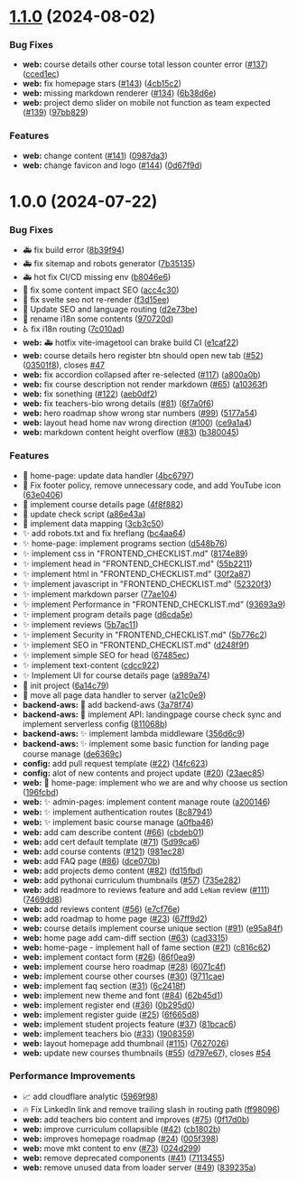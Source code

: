 # [1.1.0](https://github.com/Gernii/cotai-education/compare/v1.0.0...v1.1.0) (2024-08-02)


### Bug Fixes

* **web:** course details other course total lesson counter error ([#137](https://github.com/Gernii/cotai-education/issues/137)) ([cced1ec](https://github.com/Gernii/cotai-education/commit/cced1ec70b3fe8f7308a432ebfb2596cc4271219))
* **web:** fix homepage stars ([#143](https://github.com/Gernii/cotai-education/issues/143)) ([4cb15c2](https://github.com/Gernii/cotai-education/commit/4cb15c23b59c0eabd5b879e9e05a4ec742094b53))
* **web:** missing markdown renderer ([#134](https://github.com/Gernii/cotai-education/issues/134)) ([6b38d6e](https://github.com/Gernii/cotai-education/commit/6b38d6ebc1777b6548ee497f4855acd89bcd9182))
* **web:** project demo slider on mobile not function as team expected ([#139](https://github.com/Gernii/cotai-education/issues/139)) ([97bb829](https://github.com/Gernii/cotai-education/commit/97bb829e13de5205ca0522d6c0a8466313a51f32))


### Features

* **web:** change content ([#141](https://github.com/Gernii/cotai-education/issues/141)) ([0987da3](https://github.com/Gernii/cotai-education/commit/0987da357365efd354b21dd6751783d17e069ed0))
* **web:** change favicon and logo ([#144](https://github.com/Gernii/cotai-education/issues/144)) ([0d67f9d](https://github.com/Gernii/cotai-education/commit/0d67f9db2ad4aa0b8430fb5d1fffd855bff6909d))

# 1.0.0 (2024-07-22)


### Bug Fixes

* :ambulance: fix build error ([8b39f94](https://github.com/Gernii/cotai-education/commit/8b39f94cec4efd4aa589013cfc1d0de850c0dca8))
* :ambulance: fix sitemap and robots generator ([7b35135](https://github.com/Gernii/cotai-education/commit/7b351352f5fb70550ee7af998dbab340edd46583))
* :ambulance: hot fix CI/CD missing env ([b8046e6](https://github.com/Gernii/cotai-education/commit/b8046e67baba3209033c6443f822e942b5558737))
* :bug: fix some content impact SEO ([acc4c30](https://github.com/Gernii/cotai-education/commit/acc4c30df6547de2bf1a4a94bccdf7b9db6d6ff1))
* :bug: fix svelte seo not re-render ([f3d15ee](https://github.com/Gernii/cotai-education/commit/f3d15eec2e23a9918afa1bf273f4581b3d10ae36))
* :bug: Update SEO and language routing ([d2e73be](https://github.com/Gernii/cotai-education/commit/d2e73bed39545d368612f2a40425237632a46fc8))
* :truck: rename i18n some contents ([970720d](https://github.com/Gernii/cotai-education/commit/970720de2fc0338ef55f4caab322e10e759fc715))
* :wheelchair: fix i18n routing ([7c010ad](https://github.com/Gernii/cotai-education/commit/7c010ad522b2504df22d795deaaf3fd6c0f6e337))
* **web:** :ambulance: hotfix vite-imagetool can brake build CI ([e1caf22](https://github.com/Gernii/cotai-education/commit/e1caf22f1f2531fbe098f321076f4e3346c9fce3))
* **web:** course details hero register btn should open new tab ([#52](https://github.com/Gernii/cotai-education/issues/52)) ([03501f8](https://github.com/Gernii/cotai-education/commit/03501f800ed2b7b10a693ad29b142bb5211693c0)), closes [#47](https://github.com/Gernii/cotai-education/issues/47)
* **web:** fix accordion collapsed after re-selected ([#117](https://github.com/Gernii/cotai-education/issues/117)) ([a800a0b](https://github.com/Gernii/cotai-education/commit/a800a0bbebc181cfaec32adc662a244245cbb4f8))
* **web:** fix course description not render markdown ([#65](https://github.com/Gernii/cotai-education/issues/65)) ([a10363f](https://github.com/Gernii/cotai-education/commit/a10363f4f1085134bb5b4146a962092d5e45c04e))
* **web:** fix sonething ([#122](https://github.com/Gernii/cotai-education/issues/122)) ([aeb0df2](https://github.com/Gernii/cotai-education/commit/aeb0df2ae9c808d6889cc4db765961e4cf3594e4))
* **web:** fix teachers-bio wrong details ([#81](https://github.com/Gernii/cotai-education/issues/81)) ([6f7a0f6](https://github.com/Gernii/cotai-education/commit/6f7a0f6c5effccf690485595d9c06d202ed465c3))
* **web:** hero roadmap show wrong star numbers ([#99](https://github.com/Gernii/cotai-education/issues/99)) ([5177a54](https://github.com/Gernii/cotai-education/commit/5177a54f40b9a736c58bf4f7d45ec878b06f7edb))
* **web:** layout head home nav wrong direction ([#100](https://github.com/Gernii/cotai-education/issues/100)) ([ce9a1a4](https://github.com/Gernii/cotai-education/commit/ce9a1a4149581d0ce1083ca76e1e601ea145b2f0))
* **web:** markdown content height overflow ([#83](https://github.com/Gernii/cotai-education/issues/83)) ([b380045](https://github.com/Gernii/cotai-education/commit/b38004566d999f8158be4ca745274c6b37402335))


### Features

* :bento: home-page: update data handler ([4bc6797](https://github.com/Gernii/cotai-education/commit/4bc6797ad10f7c9dd6c2067636d67fb75e54aea4))
* :construction: Fix footer policy, remove unnecessary code, and add YouTube icon ([63e0406](https://github.com/Gernii/cotai-education/commit/63e04066fbd4b1b8aab2cd222c072d5f13d3f887))
* :construction: implement course details page ([4f8f882](https://github.com/Gernii/cotai-education/commit/4f8f882f69755e3de84b87a5ce56e85b33618604))
* :green_heart: update check script ([a86e43a](https://github.com/Gernii/cotai-education/commit/a86e43a366cbfc9e6f4c4629c2a80f4871b238db))
* :hammer: implement data mapping ([3cb3c50](https://github.com/Gernii/cotai-education/commit/3cb3c50ac5aa29c13f328dc82e3703d7d402c731))
* :sparkles: add robots.txt and fix hreflang ([bc4aa64](https://github.com/Gernii/cotai-education/commit/bc4aa64c629d4de8d9bf2fec0c1e9055ed6b5a10))
* :sparkles: home-page: implement programs section ([d548b76](https://github.com/Gernii/cotai-education/commit/d548b766d9e4ae408f563d782527a5bf7932eaf5))
* :sparkles: implement css in "FRONTEND_CHECKLIST.md" ([8174e89](https://github.com/Gernii/cotai-education/commit/8174e89c628874412d1364b3db5469e9a25a3bdb))
* :sparkles: implement head in "FRONTEND_CHECKLIST.md" ([55b2211](https://github.com/Gernii/cotai-education/commit/55b221169a1b6cef391380f15809f2585b323d71))
* :sparkles: implement html in "FRONTEND_CHECKLIST.md" ([30f2a87](https://github.com/Gernii/cotai-education/commit/30f2a8702021420b08089296a357e7887fecfc67))
* :sparkles: implement javascript in "FRONTEND_CHECKLIST.md" ([52320f3](https://github.com/Gernii/cotai-education/commit/52320f3251bd32d8691afca19370a066f0827afb))
* :sparkles: implement markdown parser ([77ae104](https://github.com/Gernii/cotai-education/commit/77ae1045ac3b2c69676866fe6792edf01905ff3e))
* :sparkles: implement Performance in "FRONTEND_CHECKLIST.md" ([93693a9](https://github.com/Gernii/cotai-education/commit/93693a9ab42163307c9fbb0a5174c030f13a1709))
* :sparkles: implement program details page ([d6cda5e](https://github.com/Gernii/cotai-education/commit/d6cda5e57783e58bfaadfa59ff43ad1fe8947340))
* :sparkles: implement reviews ([5b7ac11](https://github.com/Gernii/cotai-education/commit/5b7ac1138a3325f5290812c5211a7f427cd45bac))
* :sparkles: implement Security in "FRONTEND_CHECKLIST.md" ([5b776c2](https://github.com/Gernii/cotai-education/commit/5b776c28d1b739988a9315d583455573a54f39c9))
* :sparkles: implement SEO in "FRONTEND_CHECKLIST.md" ([d248f9f](https://github.com/Gernii/cotai-education/commit/d248f9f2ce5b3c26d4cf8082d0add7b4549137fd))
* :sparkles: implement simple SEO for head ([67485ec](https://github.com/Gernii/cotai-education/commit/67485ece3010f18d70e7077a5d005737e41e2e83))
* :sparkles: implement text-content ([cdcc922](https://github.com/Gernii/cotai-education/commit/cdcc9225e637ea3c5784fcca4ab29ec8ebeae936))
* :sparkles: Implement UI for course details page ([a989a74](https://github.com/Gernii/cotai-education/commit/a989a74256d6e382b3c16f8c27b9ad85cc298984))
* :tada: init project ([6a14c79](https://github.com/Gernii/cotai-education/commit/6a14c79c4d3b85deac04a94915c8fa74fd1b17c4))
* :truck: move all page data handler to server ([a21c0e9](https://github.com/Gernii/cotai-education/commit/a21c0e910fc7c5caa34deefa91f89b883c92dc33))
* **backend-aws:** :rocket: add backend-aws ([3a78f74](https://github.com/Gernii/cotai-education/commit/3a78f74e02e8a4bca2704751d4a9a1f22f0d47a6))
* **backend-aws:** :rocket: implement API: landingpage course check sync and implement serverless config ([811068b](https://github.com/Gernii/cotai-education/commit/811068b574821d7796b6e411a3affc8e5f51343c))
* **backend-aws:** :sparkles: implement lambda middleware ([356d6c9](https://github.com/Gernii/cotai-education/commit/356d6c9ba56d8df1acd97a4812195b8c8afb4f9e))
* **backend-aws:** :sparkles: implement some basic function for landing page course manage ([de6369c](https://github.com/Gernii/cotai-education/commit/de6369cbaca73e6a8e79f762df51e7a1d0c69eb0))
* **config:** add pull request template ([#22](https://github.com/Gernii/cotai-education/issues/22)) ([14fc623](https://github.com/Gernii/cotai-education/commit/14fc62351b47e6e86cf6ed8d17df5f02c6ce5a3d))
* **config:** alot of new contents and project update ([#20](https://github.com/Gernii/cotai-education/issues/20)) ([23aec85](https://github.com/Gernii/cotai-education/commit/23aec85984f0b8ec6a452ad1c34f12caedb21d20))
* **web:** :construction: home-page: implement who we are and why choose us section ([196fcbd](https://github.com/Gernii/cotai-education/commit/196fcbd1b43f639c45a8f3c296e30889768a0306))
* **web:** :sparkles: admin-pages: implement content manage route ([a200146](https://github.com/Gernii/cotai-education/commit/a200146bc7a07fac0927d29e3282a8479c2c481f))
* **web:** :sparkles: implement authentication routes ([8c87941](https://github.com/Gernii/cotai-education/commit/8c87941b77fa77241b045e580b65efe195009da5))
* **web:** :sparkles: implement basic course manage ([a0fba46](https://github.com/Gernii/cotai-education/commit/a0fba466a37d54c0206297d387ff8d0f0ba27b45))
* **web:** add cam describe content ([#66](https://github.com/Gernii/cotai-education/issues/66)) ([cbdeb01](https://github.com/Gernii/cotai-education/commit/cbdeb01c508fb45edcd3dc70a0b28eec667e4204))
* **web:** add cert default template ([#71](https://github.com/Gernii/cotai-education/issues/71)) ([5d99ca6](https://github.com/Gernii/cotai-education/commit/5d99ca6d8a712e49972fc88046379933b45fb22f))
* **web:** add course contents ([#121](https://github.com/Gernii/cotai-education/issues/121)) ([981ec28](https://github.com/Gernii/cotai-education/commit/981ec28efa6311c46f784cab686d8ff7f3bf78ce))
* **web:** add FAQ page ([#86](https://github.com/Gernii/cotai-education/issues/86)) ([dce070b](https://github.com/Gernii/cotai-education/commit/dce070bd9426cfcadf2cad06ca80ba18022cace6))
* **web:** add projects demo content ([#82](https://github.com/Gernii/cotai-education/issues/82)) ([fd15fbd](https://github.com/Gernii/cotai-education/commit/fd15fbd3c57e8501fdfc537807c842690c09e902))
* **web:** add pythonai curriculum thumbnails ([#57](https://github.com/Gernii/cotai-education/issues/57)) ([735e282](https://github.com/Gernii/cotai-education/commit/735e2823468725fd7bc8314cd0cd9b600a5ff950))
* **web:** add readmore to reviews feature and add `LeNam` review ([#111](https://github.com/Gernii/cotai-education/issues/111)) ([7469dd8](https://github.com/Gernii/cotai-education/commit/7469dd8df2a39af9d21f2984d90a074aea72b67e))
* **web:** add reviews content ([#56](https://github.com/Gernii/cotai-education/issues/56)) ([e7cf76e](https://github.com/Gernii/cotai-education/commit/e7cf76e2b837fabc539edeee7fd1e3a9ba9231da))
* **web:** add roadmap to home page ([#23](https://github.com/Gernii/cotai-education/issues/23)) ([67ff9d2](https://github.com/Gernii/cotai-education/commit/67ff9d250f45cdfa4e38a8c9eaeecc2cad06b809))
* **web:** course details implement course unique section ([#91](https://github.com/Gernii/cotai-education/issues/91)) ([e95a84f](https://github.com/Gernii/cotai-education/commit/e95a84f32d6a4d33a6e92e012ccfc446330ad786))
* **web:** home page add cam-diff section ([#63](https://github.com/Gernii/cotai-education/issues/63)) ([cad3315](https://github.com/Gernii/cotai-education/commit/cad3315283f8912fdcb699ac95da875801d7f634))
* **web:** home-page - implement hall of fame section ([#21](https://github.com/Gernii/cotai-education/issues/21)) ([c816c62](https://github.com/Gernii/cotai-education/commit/c816c62aa7c496ab201c5bd754ffe5cd02f68cbe))
* **web:** implement contact form ([#26](https://github.com/Gernii/cotai-education/issues/26)) ([86f0ea9](https://github.com/Gernii/cotai-education/commit/86f0ea9fc9fddb30caa8c9405f685ff47eeec8c8))
* **web:** implement course hero roadmap ([#28](https://github.com/Gernii/cotai-education/issues/28)) ([6071c4f](https://github.com/Gernii/cotai-education/commit/6071c4f104ea17535d2baf70f9fc2c5b19df344d))
* **web:** implement course other courses ([#30](https://github.com/Gernii/cotai-education/issues/30)) ([9711cae](https://github.com/Gernii/cotai-education/commit/9711cae58f841f488a5c4dcf7fcee6215afc41bb))
* **web:** implement faq section ([#31](https://github.com/Gernii/cotai-education/issues/31)) ([6c2418f](https://github.com/Gernii/cotai-education/commit/6c2418f917868e8801723e0c755230c205402623))
* **web:** implement new theme and font ([#84](https://github.com/Gernii/cotai-education/issues/84)) ([62b45d1](https://github.com/Gernii/cotai-education/commit/62b45d14e5394ed58a3712f2142594bcd1bb6f7a))
* **web:** implement register end ([#36](https://github.com/Gernii/cotai-education/issues/36)) ([0b295d0](https://github.com/Gernii/cotai-education/commit/0b295d0b7866a94baf9169dadc7f3b9450efb221))
* **web:** implement register guide ([#25](https://github.com/Gernii/cotai-education/issues/25)) ([6f665d8](https://github.com/Gernii/cotai-education/commit/6f665d8c319412fc62c0d80b6f085c4dff40ed6e))
* **web:** implement student projects feature ([#37](https://github.com/Gernii/cotai-education/issues/37)) ([81bcac6](https://github.com/Gernii/cotai-education/commit/81bcac63abe7c51da523bd2b7c1f8b0b3e845d09))
* **web:** implement teachers bio ([#33](https://github.com/Gernii/cotai-education/issues/33)) ([1908359](https://github.com/Gernii/cotai-education/commit/1908359e73338a389f3a41ea0d14773531d184b9))
* **web:** layout homepage add thumbnail ([#115](https://github.com/Gernii/cotai-education/issues/115)) ([7627026](https://github.com/Gernii/cotai-education/commit/7627026b2cde32296167630c2fa9469fcd780075))
* **web:** update new courses thumbnails ([#55](https://github.com/Gernii/cotai-education/issues/55)) ([d797e67](https://github.com/Gernii/cotai-education/commit/d797e67cc6eb6830f556106e7d975728694f8eca)), closes [#54](https://github.com/Gernii/cotai-education/issues/54)


### Performance Improvements

* :chart_with_upwards_trend: add cloudflare analytic ([5969f98](https://github.com/Gernii/cotai-education/commit/5969f98a9e77fcad31bf01e9140875589d376d22))
* :fire: Fix LinkedIn link and remove trailing slash in routing path ([ff98096](https://github.com/Gernii/cotai-education/commit/ff980964273a951c097e6c70c8511eca7be1d307))
* **web:** add teachers bio content and improves ([#75](https://github.com/Gernii/cotai-education/issues/75)) ([0f17d0b](https://github.com/Gernii/cotai-education/commit/0f17d0b753075e4771adb6ef224d4074930953b8))
* **web:** improve curriculum collapsible ([#42](https://github.com/Gernii/cotai-education/issues/42)) ([cb1802b](https://github.com/Gernii/cotai-education/commit/cb1802b3c3d81ec5d39b593048bb2d007dc8fdb6))
* **web:** improves homepage roadmap ([#24](https://github.com/Gernii/cotai-education/issues/24)) ([005f398](https://github.com/Gernii/cotai-education/commit/005f39889780524094d81c899f734e7fa24adecb))
* **web:** move mkt content to env ([#73](https://github.com/Gernii/cotai-education/issues/73)) ([024d299](https://github.com/Gernii/cotai-education/commit/024d2991a2c2d3cc70e2566b62aa32206a495d2a))
* **web:** remove deprecated components ([#41](https://github.com/Gernii/cotai-education/issues/41)) ([7113455](https://github.com/Gernii/cotai-education/commit/711345598cfd28a855e384199cf6ba5218e0896b))
* **web:** remove unused data from loader server ([#49](https://github.com/Gernii/cotai-education/issues/49)) ([839235a](https://github.com/Gernii/cotai-education/commit/839235abf190f588e14cb2900bc09f98cfa2f10a))
